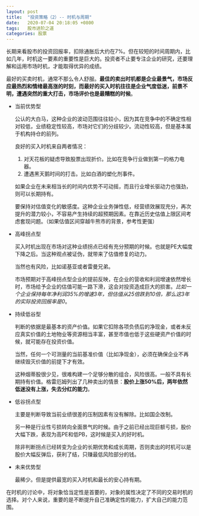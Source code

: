```yaml
---
layout: post
title:  "投资策略（2）-- 时机与周期"
date:   2020-07-04 20:18:05 +0800
tags:   股市进阶之道
categories: 股票
---
```


长期来看股市的投资回报率，扣除通胀后大约在7%。但在较短的时间周期内，比如几年，时机这一要素的重要性是巨大的。投资者不止要专注企业的研究，还要理解和运用市场时机，才能取得优异的成绩。

最好的买卖时机，通常不那么令人舒服。**最佳的卖出时机都是企业最景气，市场反应最热烈和情绪最高涨的时刻，而最好的买入时机往往是企业气度低迷，前景不明，遭遇突然的重大打击，市场评价也是最糟糕的时候**。

+ 当前优势型

  公认的大白马，这种企业的波动范围往往较小，因为其在竞争中的不确定性相对较低，业绩稳定性较高，市场对它们的分歧较少。流动性较高，但是基本属于机构持仓的前列。

  良好的买入时机来自两者情况：

  1. 对天花板的疑虑导致股票出现折价。比如在竞争行业做到第一的格力电器。
  2. 遭遇黑天鹅时间的打击。比如白酒的塑化剂事件。

  如果企业在未来相当长的时间内优势不可动摇，而且行业增长驱动力也强劲，则可以长期持有。

  要保持对估值变化的敏感度。这种企业业务弹性低，经营绩效展现充分，再次提升的潜力较小，不容易产生持续的超预期因素。在靠近历史估值上限区间考虑套现问题。（如果估值区间穿越牛熊市的背景，参考性更强）

+ 高峰拐点型

  买入时机出现在市场对这种业绩拐点已经有充分预期的时候。也就是PE大幅度下降之后。当这种观点被证伪，就带来了估值修复的动力。

  当然也有风险，比如诺基亚或者雷曼兄弟。

  市场预期对于高峰拐点型企业的提前反映，在企业的营收和利润增速依然增长时，市场给予企业的估值可能一路下滑，这会对投资造成巨大的损害。*比如一个企业保持每年净利润35%的增速3年，但估值从25倍跌到10倍，那么这3年的实际投资回报率是0*。

+ 持续低谷型

  判断的依据是最基本的资产价值。如果它扣除各项负债后的净现金，或者未反应真实价值的土地物业等资源相当丰富，甚至市值也低于这些硬资产价值的时候，就可能存在投资价值。

  当然，任何一个可测量的当前基准价值（比如净现金），必须在确保企业不再继续毁灭价值的前提下才有效。

  这种烟蒂股很少见，很难构建一个足够分散的组合，风险很高。一般不具有长期持有价值。格雷厄姆列出了几种卖出的情景：**股价上涨50%后，两年依然低迷没有上涨，失去分红的能力**。

+ 低谷拐点型

  主要是判断导致当前业绩很差的压制因素有没有解除。比如国企改制。
  
  另一种是行业性亏损转向全面景气的时候。由于之前已经出现巨额亏损，股价大幅下跌，表现为高PE和低PB，这时候是买入的好时机。

  除非判断拐点已经转变为企业的长期优势和成长周期，否则卖出的时机可以是股价大幅反弹后，获利了结，只赚最低风险部分的钱。

+ 未来优势型

  最稀少。但是提供最宽的买入时机和最长的安心持有期。

在时机的讨论中，将对象恰当定性是首要的，对象的属性决定了不同的交易时机的选择。对个人来说，重要的是不断提升自己准确定性的能力，扩大自己的能力范围。

